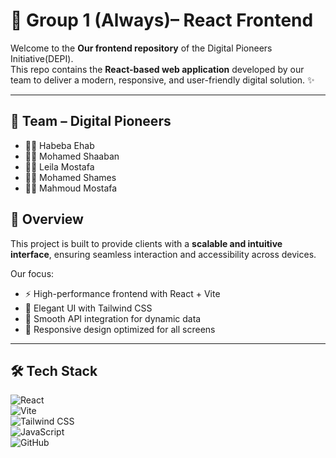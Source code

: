 # 🚀 Group 1 (Always)– React Frontend   

Welcome to the **Our frontend repository** of the Digital Pioneers Initiative(DEPI).  
This repo contains the **React-based web application** developed by our team to deliver a modern, responsive, and user-friendly digital solution. ✨  

---
## 🤝 Team – Digital Pioneers  

- 👩‍💻 Habeba Ehab   
- 👨‍💻 Mohamed Shaaban  
- 👩‍💻 Leila Mostafa 
- 👨‍💻 Mohamed Shames
- 👨‍💻 Mahmoud Mostafa 


## 📌 Overview  
This project is built to provide clients with a **scalable and intuitive interface**, ensuring seamless interaction and accessibility across devices.  

Our focus:  
- ⚡ High-performance frontend with React + Vite  
- 🎨 Elegant UI with Tailwind CSS  
- 🔄 Smooth API integration for dynamic data  
- 📱 Responsive design optimized for all screens  

---

## 🛠️ Tech Stack  
![React](https://img.shields.io/badge/React-20232A?style=for-the-badge&logo=react&logoColor=61DAFB)  
![Vite](https://img.shields.io/badge/Vite-646CFF?style=for-the-badge&logo=vite&logoColor=FFD62E)  
![Tailwind CSS](https://img.shields.io/badge/Tailwind-06B6D4?style=for-the-badge&logo=tailwindcss&logoColor=white)  
![JavaScript](https://img.shields.io/badge/JavaScript-F7DF1E?style=for-the-badge&logo=javascript&logoColor=black)  
![GitHub](https://img.shields.io/badge/GitHub-181717?style=for-the-badge&logo=github&logoColor=white)  


